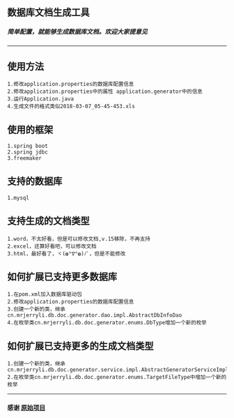 ## 数据库文档生成工具
#####  ***简单配置，就能够生成数据库文档。欢迎大家提意见***

---
使用方法  
----
    1.修改application.properties的数据库配置信息  
    2.修改application.properties中的属性 application.generator中的信息
    3.运行Application.java  
    4.生成文件的格式类似2018-03-07_05-45-453.xls

使用的框架  
----
    1.spring boot  
    2.spring jdbc  
    3.freemaker  

支持的数据库 
----
    1.mysql  

支持生成的文档类型
----
	1.word，不太好看，但是可以修改文档,v.15移除，不再支持
	2.excel，还算好看吧，可以修改文档
	3.html，最好看了，ヾ(◍°∇°◍)ﾉﾞ，但是不能修改

如何扩展已支持更多数据库
----
    1.在pom.xml加入数据库驱动包
    2.修改application.properties的数据库配置信息
    3.创建一个新的类，继承cn.mrjerryli.db.doc.generator.dao.impl.AbstractDbInfoDao
    4.在枚举类cn.mrjerryli.db.doc.generator.enums.DbType增加一个新的枚举

如何扩展已支持更多的生成文档类型
----
	1.创建一个新的类，继承cn.mrjerryli.db.doc.generator.service.impl.AbstractGeneratorServiceImpl
	2.在枚举类cn.mrjerryli.db.doc.generator.enums.TargetFileType中增加一个新的枚举

---
#### 感谢 [原始项目](https://gitee.com/shiqiyue/dbDocGenerator/)
